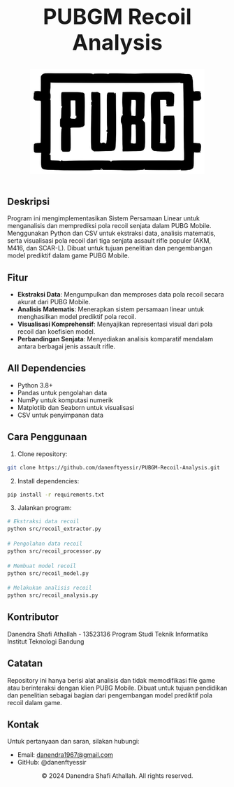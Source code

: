 <h1 align="center" style="font-size: 3.5em;">PUBGM Recoil Analysis</h1>
<div align="center">
  <img src="PUBG Logo.jpeg" alt="PUBG Mobile Logo" width="400"/>
  <br><br>
</div>

## Deskripsi
Program ini mengimplementasikan Sistem Persamaan Linear untuk menganalisis dan memprediksi pola recoil senjata dalam PUBG Mobile. Menggunakan Python dan CSV untuk ekstraksi data, analisis matematis, serta visualisasi pola recoil dari tiga senjata assault rifle populer (AKM, M416, dan SCAR-L). Dibuat untuk tujuan penelitian dan pengembangan model prediktif dalam game PUBG Mobile.

## Fitur

* **Ekstraksi Data**: Mengumpulkan dan memproses data pola recoil secara akurat dari PUBG Mobile.
* **Analisis Matematis**: Menerapkan sistem persamaan linear untuk menghasilkan model prediktif pola recoil.
* **Visualisasi Komprehensif**: Menyajikan representasi visual dari pola recoil dan koefisien model.
* **Perbandingan Senjata**: Menyediakan analisis komparatif mendalam antara berbagai jenis assault rifle.

## All Dependencies

* Python 3.8+
* Pandas untuk pengolahan data
* NumPy untuk komputasi numerik
* Matplotlib dan Seaborn untuk visualisasi
* CSV untuk penyimpanan data

## Cara Penggunaan

1. Clone repository:
```bash
git clone https://github.com/danenftyessir/PUBGM-Recoil-Analysis.git
```
2. Install dependencies:
```bash
pip install -r requirements.txt
```
3. Jalankan program:
```bash
# Ekstraksi data recoil
python src/recoil_extractor.py

# Pengolahan data recoil
python src/recoil_processor.py

# Membuat model recoil
python src/recoil_model.py

# Melakukan analisis recoil
python src/recoil_analysis.py
```

## Kontributor
Danendra Shafi Athallah - 13523136
Program Studi Teknik Informatika
Institut Teknologi Bandung

## Catatan
Repository ini hanya berisi alat analisis dan tidak memodifikasi file game atau berinteraksi dengan klien PUBG Mobile. Dibuat untuk tujuan pendidikan dan penelitian sebagai bagian dari pengembangan model prediktif pola recoil dalam game.

## Kontak
Untuk pertanyaan dan saran, silakan hubungi:
* Email: danendra1967@gmail.com
* GitHub: @danenftyessir

<div align="center">
© 2024 Danendra Shafi Athallah. All rights reserved.
</div>
